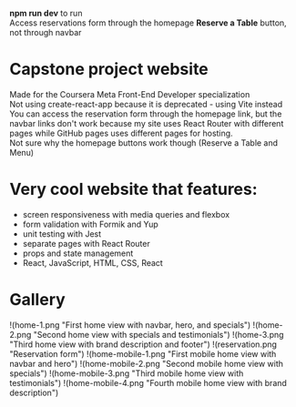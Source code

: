 **npm run dev** to run  
Access reservations form through the homepage **Reserve a Table** button, not through navbar

# Capstone project website
Made for the Coursera Meta Front-End Developer specialization  
Not using create-react-app because it is deprecated - using Vite instead  
You can access the reservation form through the homepage link, but the navbar links don't work because my site uses React Router with different pages while GitHub pages uses different pages for hosting.  
Not sure why the homepage buttons work though (Reserve a Table and Menu)

# Very cool website that features:
- screen responsiveness with media queries and flexbox
- form validation with Formik and Yup
- unit testing with Jest
- separate pages with React Router
- props and state management
- React, JavaScript, HTML, CSS, React

# Gallery

!(home-1.png "First home view with navbar, hero, and specials")
!(home-2.png "Second home view with specials and testimonials")
!(home-3.png "Third home view with brand description and footer")
!(reservation.png "Reservation form")
!(home-mobile-1.png "First mobile home view with navbar and hero")
!(home-mobile-2.png "Second mobile home view with specials")
!(home-mobile-3.png "Third mobile home view with testimonials")
!(home-mobile-4.png "Fourth mobile home view with brand description")